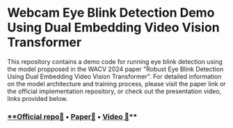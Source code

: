 # Webcam Eye Blink Detection Demo Using Dual Embedding Video Vision Transformer

This repository contains a demo code for running eye blink detection using the model propposed in the WACV 2024 paper "Robust Eye Blink Detection Using Dual Embedding Video Vision Transformer". For detailed information on the model architecture and training process, please visit the paper link or the official implementation repository, or check out the presentation video, links provided below.

### [**Official repo📂](https://github.com/hongtuna/Eyeblink-detection-using-ViViT/tree/main) • [Paper📝](https://openaccess.thecvf.com/content/WACV2024/html/Hong_Robust_Eye_Blink_Detection_Using_Dual_Embedding_Video_Vision_Transformer_WACV_2024_paper.html) • [Video 🎥](https://youtu.be/i2CWdyRcgWQ?feature=shared)**


